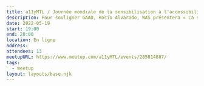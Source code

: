 ```yaml
---
title: a11yMTL / Journée mondiale de la sensibilisation à l'accessibilité (GAAD)
description: Pour souligner GAAD, Rocío Alvarado, WAS présentera « La sémantique et les lecteurs d'écran », l'importance que la sémantique de l'HTML a pour les lecteurs d'écran et comment l'un interagit avec l'autre.
date: 2022-05-19
start: 19:00
end: 20:00
location: En ligne
address:
attendees: 13
meetupURL: https://www.meetup.com/a11yMTL/events/285814887/
tags:
  - meetup
layout: layouts/base.njk
---
```

